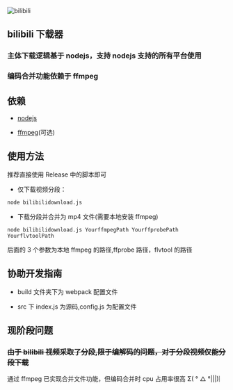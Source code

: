 ![bilibili](http://img5.duitang.com/uploads/blog/201602/21/20160221161429_XTRd5.thumb.700_0.jpeg)

## bilibili 下载器

### 主体下载逻辑基于 nodejs，支持 nodejs 支持的所有平台使用

### 编码合并功能依赖于 ffmpeg

## 依赖

- [nodejs](https://nodejs.org/en/)

- [ffmpeg](http://ffmpeg.org/download.html)(可选)

## 使用方法

推荐直接使用 Release 中的脚本即可

- 仅下载视频分段：

```cmd
node bilibilidownload.js
```

- 下载分段并合并为 mp4 文件(需要本地安装 ffmpeg)

```
node bilibilidownload.js YourffmpegPath YourffprobePath YourflvtoolPath
```

后面的 3 个参数为本地 ffmpeg 的路径,ffprobe 路径，flvtool 的路径

## 协助开发指南

- build 文件夹下为 webpack 配置文件

- src 下 index.js 为源码,config.js 为配置文件

## 现阶段问题

### ~~由于 bilibili 视频采取了分段,限于编解码的问题，对于分段视频仅能分段下载~~

通过 ffmpeg 已实现合并文件功能，但编码合并时 cpu 占用率很高 Σ( ° △ °|||)︴
